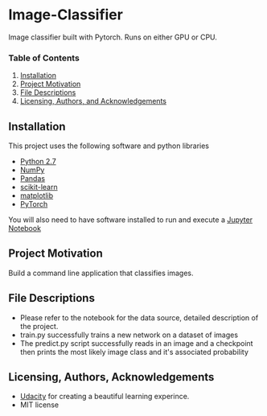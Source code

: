 # Image-Classifier
Image classifier built with Pytorch. Runs on either GPU or CPU.

### Table of Contents

1. [Installation](#installation)
2. [Project Motivation](#motivation)
3. [File Descriptions](#files)
4. [Licensing, Authors, and Acknowledgements](#licensing)

## Installation <a name="installation"></a>
This project uses the following software and python libraries

- [Python 2.7](https://www.python.org/download/releases/2.7/)
- [NumPy](http://www.numpy.org/)
- [Pandas](http://pandas.pydata.org/)
- [scikit-learn](http://scikit-learn.org/stable/)
- [matplotlib](http://matplotlib.org/)
- [PyTorch](https://pytorch.org/)

You will also need to have software installed to run and execute a [Jupyter Notebook](http://ipython.org/notebook.html)
  

## Project Motivation<a name="motivation"></a>
Build a command line application that classifies images. 

## File Descriptions <a name="files"></a>

- Please refer to the notebook for the data source, detailed description of the project.
- train.py successfully trains a new network on a dataset of images
- The predict.py script successfully reads in an image and a checkpoint then prints the most likely image class and it's associated probability


## Licensing, Authors, Acknowledgements<a name="licensing"></a>

- [Udacity](https://www.udacity.com/courses/all) for creating a beautiful learning experince.
- MIT license




